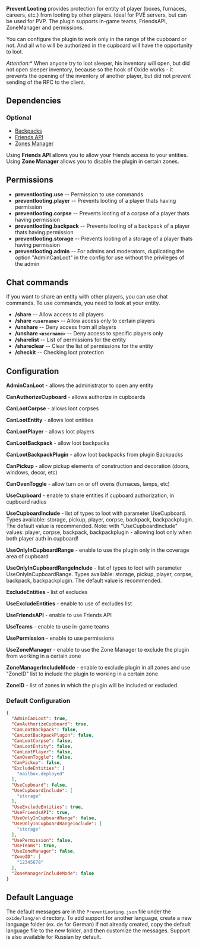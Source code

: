 **Prevent Looting** provides protection for entity of player (boxes, furnaces, careers, etc.) from looting by other players. Ideal for PVE servers, but can be used for PVP. The plugin supports in-game teams, FriendsAPI, ZoneManager and permissions.

You can configure the plugin to work only in the range of the cupboard or not. And all who will be authorized in the cupboard will have the opportunity to loot.

*Attention:** When anyone try to loot sleeper, his inventory will open, but did not open sleeper inventory, because so the hook of Oxide works - it prevents the opening of the inventory of another player, but did not prevent sending of the RPC to the client.

## Dependencies

### Optional

- [Backpacks](https://oxidemod.org/plugins/backpacks.1408/)
- [Friends API](https://oxidemod.org/plugins/friends-api.686/)
- [Zones Manager](https://oxidemod.org/plugins/zones-manager.739/)

Using **Friends API** allows you to allow your friends access to your entities. Using **Zone Manager** allows you to disable the plugin in certain zones.

## Permissions

- **preventlooting.use** -- Permission to use commands
- **preventlooting.player** -- Prevents looting of a player thats having permission
- **preventlooting.corpse** -- Prevents looting of a corpse of a player thats having permission
- **preventlooting.backpack** -- Prevents looting of a backpack of a player thats having permission
- **preventlooting.storage** -- Prevents looting of a storage of a player thats having permission
- **preventlooting.admin** -- For admins and moderators, duplicating the option "AdminCanLoot" in the config for use without the privileges of the admin

## Chat commands

If you want to share an entity with other players, you can use chat commands. To use commands, you need to look at your entity.

- **/share** -- Allow access to all players
- **/share `<username>`** -- Allow access only to certain players
- **/unshare** -- Deny access from all players
- **/unshare `<username>`** -- Deny access to specific players only
- **/sharelist** -- List of permissions for the entity
- **/shareclear** -- Clear the list of permissions for the entity
- **/checkit** -- Checking loot protection

## Configuration

**AdminCanLoot** - allows the administrator to open any entity

**CanAuthorizeCupboard** - allows authorize in cupboards

**CanLootCorpse** - allows loot corpses

**CanLootEntity** - allows loot entities

**CanLootPlayer** - allows loot players

**CanLootBackpack** - allow loot backpacks

**CanLootBackpackPlugin** - allow loot backpacks from plugin Backpacks

**CanPickup** - allow pickup elements of construction and decoration (doors, windows, decor, etc)

**CanOvenToggle** - allow turn on or off ovens (furnaces, lamps, etc)

**UseCupboard** - enable to share entities if cupboard authorization, in cupboard radius

**UseCupboardInclude** - list of types to loot with parameter UseCupboard. Types available: storage, pickup, player, corpse, backpack, backpackplugin. The default value is recommended. Note: with "UseCupboardInclude" values: player, corpse, backpack, backpackplugin - allowing loot only when both player auth in cupboard!

**UseOnlyInCupboardRange** - enable to use the plugin only in the coverage area of cupboard

**UseOnlyInCupboardRangeInclude** -  list of types to loot with parameter UseOnlyInCupboardRange. Types available: storage, pickup, player, corpse, backpack, backpackplugin. The default value is recommended.

**ExcludeEntities** - list of excludes

**UseExcludeEntities** - enable to use of excludes list

**UseFriendsAPI** - enable to use Friends API

**UseTeams** - enable to use in-game teams

**UsePermission** - enable to use permissions

**UseZoneManager** - enable to use the Zone Manager to exclude the plugin from working in a certain zone

**ZoneManagerIncludeMode** - enable to exclude plugin in all zones and use "ZoneID" list to include the plugin to working in a certain zone

**ZoneID** - list of zones in which the plugin will be included or excluded

### Default Configuration

```json
{
  "AdminCanLoot": true,
  "CanAuthorizeCupboard": true,
  "CanLootBackpack": false,
  "CanLootBackpackPlugin": false,
  "CanLootCorpse": false,
  "CanLootEntity": false,
  "CanLootPlayer": false,
  "CanOvenToggle": false,
  "CanPickup": false,
  "ExcludeEntities": [
    "mailbox.deployed"
  ],
  "UseCupboard": false,
  "UseCupboardInclude": [
    "storage"
  ],
  "UseExcludeEntities": true,
  "UseFriendsAPI": true,
  "UseOnlyInCupboardRange": false,
  "UseOnlyInCupboardRangeInclude": [
    "storage"
  ],
  "UsePermission": false,
  "UseTeams": true,
  "UseZoneManager": false,
  "ZoneID": [
    "12345678"
  ],
  "ZoneManagerIncludeMode": false
}
```

## Default Language

The default messages are in the `PreventLooting.json` file under the `oxide/lang/en` directory. To add support for another language, create a new language folder (ex. de for German) if not already created, copy the default language file to the new folder, and then customize the messages. Support is also available for Russian by default.
